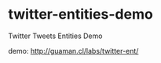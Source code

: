 twitter-entities-demo
=====================

Twitter Tweets Entities Demo

demo: http://guaman.cl/labs/twitter-ent/